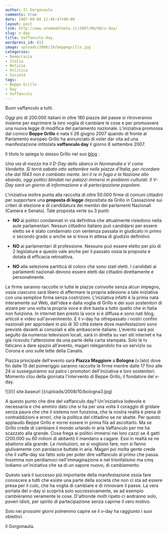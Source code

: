 ```yaml
---
author: Il Gorgonauta
comments: true
date: 2007-09-08 12:44:47+00:00
layout: post
link: http://www.atomodelmale.it/2007/09/08/v-day/
slug: v-day
title: Vaffanculo-day.
wordpress_id: 813
image: uploads/2008/10/beppegrillo.jpg
categories:
- Democrazia
- Italia
- Notizie
- Politica
- Società
tags:
- Beppe Grillo
- Day
- Vaffanculo
---
```



Buon vaffanculo a tutti.

Oggi più di 200.000 italiani in oltre 180 piazze del paese si ritroveranno insieme per esprimere la loro voglia di cambiare le cose e per promuovere una nuova legge di modifica del parlamento nazionale. L'iniziativa promossa dal comico **Beppe Grillo** è nata il 26 giugno 2007 quando di fronte al Parlamento europeo Grillo ha annunciato di voler dar vita ad una manifestazione intitolata **vaffanculo day** il giorno 8 settembre 2007.

Il titolo lo spiega lo stesso Grillo nel suo [blog](http://www.beppegrillo.it/2007/06/vaffanculoday.html) :

_Una via di mezzo tra il D-Day dello sbarco in Normandia e V come Vendetta. Si terrà sabato otto settembre nelle piazze d'Italia, per ricordare che dal 1943 non è cambiato niente. Ieri il re in fuga e la Nazione allo sbando, oggi politici blindati nei palazzi immersi in problemi culturali. Il V-Day sarà un giorno di informazione e di partecipazione popolare_.

L'iniziativa inoltre punta alla raccolta di oltre 50.000 firme di comuni cittadini per supportare una **proposta di legge** depositata da Grillo in Cassazione sui criteri di elezione e di candidatura dei membri dei parlamenti Nazionali (Camera e Senato). Tale proposta verte su 3 punti:

	
  * **NO** ai politici condannati in via definitiva che attualmente risiedono nella aule parlamentari. Nessun cittadino italiano può candidarsi per essere eletto se è stato condannato con sentenza passata in giudicato in primo o secondo grado o anche se si trova in attesa di giudizio definitivo

	
  * **NO** ai parlamentari di professione. Nessuno può essere eletto per più di 2 legislature e questo vale anche per il passato ossia la proposta è dotata di efficacia retroattiva.

	
  * **NO** alla selezione partitica di coloro che sono stati eletti. I candidati ai parlamenti nazionali devono essere eletti dai cittadini direttamente e personalmente.

Le firme saranno raccolte in tutte le piazze coinvolte senza alcun impegno, ossia ciascuno sarà libero di affermare la propria adesione a tale iniziativa con una semplice firma senza costrizioni. L'iniziativa infatti è la prima nata interamente sul Web, dall'idea e dalla voglia di Grillo e dei suoi sostenitori di alzare per una volta la propria voce e dire basta a tutto quello che in Italia non funziona. In internet ben presto la voce si è diffusa e sono nati blog, articoli e video sull'avvenimento. E il v-day ha oltrepassato i nostri confini nazionali per approdare in più di 30 città estere dove manifestazioni sono previste davanti ai consolati e alle ambascerie italiane. L'evento sarà poi seguito da numerosi televisioni locali, sarà in diretta su vari siti internet e ha già ricevuto l'attenzione da una parte della carta stampata. Solo le tv faticano a dare spazio all'evento, magari relegandolo tra un servizio su Corona e uno sulle tette della Canalis.

Piazza principale dell'evento sarà **Piazza Maggiore** a **Bologna** (v.lato) dove fin dalle 15 del pomeriggio saranno raccolte le firme mentre dalle 17 fino alle 24 si susseguiranno sul palco i promotori dell'iniziativa e loro sostenitori. Momento clou della giornata l'intervento di Beppe Grillo, il fondatore del v-day.

![]({{ site.baseurl }}/uploads/2008/10/bologna3.jpg)

A questo punto che dire del vaffanculo day? Un'iniziativa lodevole e necessaria e che ammiro dato che si ha per una volta il coraggio di gridare senza paura che che il sistema non funziona, che la nostra realtà è piena di contraddizioni e errori, che la politica del cittadino se ne sbatte. Per questo applaudo Beppe Grillo e vorrei essere in prima fila ad ascoltarlo. Ma se Grillo crede di cambiare il mondo urlando in aria Vaffanculo per me ha scazzato alla grande. Cosa frega ai politici immersi nei loro cazzi se 4 gatti (200.000 su 60 milioni di abitanti) li mandano a cagare. Essi in realtà se ne sbattono alla grande. Le rivoluzioni, se si vogliono fare, non si fanno giulivamente con parolacce buttate in aria. Magari poi molta gente crede che il vaffa-day sia fatto solo per poter dire vaffanculo al primo che passa. Insomma non perdiamoci nell'immaginazione e nel trionfalismo ma cmq lodiamo un'iniziativa che sa di un sapore nuovo, di cambiamento.

Questo sarà il successo più importante della manifestazione ossia fare conoscere a tutti che esiste una parte della società che non ci sta ad essere presa per il culo, che ha voglia di cambiare e di rinnovare il paese. La vera portata del v-day si scoprirà solo successivamente, se ad esempio cambieranno veramente le cose. D'altronde molti ripeto ci andranno solo, poveri idioti, per spirito di partecipazione senza capirne il vero motivo.

Solo nei prossimi giorni potremmo capire se il v-day ha raggiunto i suoi obiettivi.

Il Gorgonauta.

